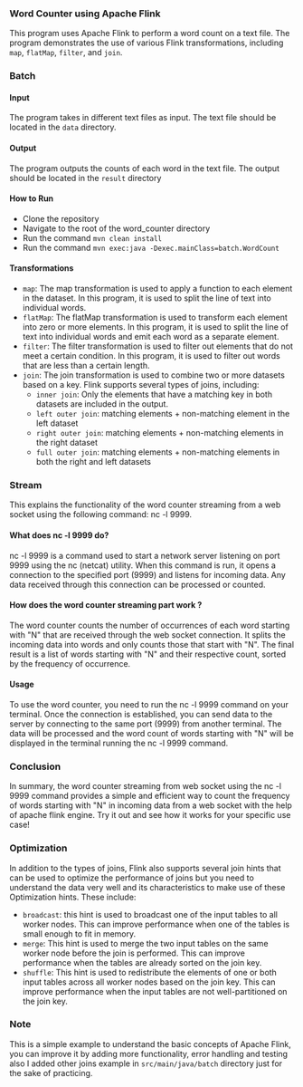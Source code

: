 ### Word Counter using Apache Flink

This program uses Apache Flink to perform a word count on a text file. The program demonstrates the use of various Flink transformations, including `map`, `flatMap`, `filter`, and `join`.

### Batch
#### Input
The program takes in different text files as input. The text file should be located in the `data` directory.

#### Output
The program outputs the counts of each word in the text file. The output should be located in the `result` directory

#### How to Run
- Clone the repository
- Navigate to the root of the word_counter directory
- Run the command `mvn clean install`
- Run the command `mvn exec:java -Dexec.mainClass=batch.WordCount`

#### Transformations
- `map`: The map transformation is used to apply a function to each element in the dataset. In this program, it is used to split the line of text into individual words.
- `flatMap`: The flatMap transformation is used to transform each element into zero or more elements. In this program, it is used to split the line of text into individual words and emit each word as a separate element.
- `filter`: The filter transformation is used to filter out elements that do not meet a certain condition. In this program, it is used to filter out words that are less than a certain length.
- `join`: The join transformation is used to combine two or more datasets based on a key. Flink supports several types of joins, including:
    - `inner join`: Only the elements that have a matching key in both datasets are included in the output.
    - `left outer join`: matching elements + non-matching element in the left dataset
    - `right outer join`: matching elements + non-matching elements in the right dataset
    - `full outer join`: matching elements + non-matching elements in both the right and left datasets

### Stream
This explains the functionality of the word counter streaming from a web socket using the following command: nc -l 9999.
#### What does nc -l 9999 do?
nc -l 9999 is a command used to start a network server listening on port 9999 using the nc (netcat) utility. When this command is run, it opens a connection to the specified port (9999) and listens for incoming data. Any data received through this connection can be processed or counted.

#### How  does the word counter streaming part work ?
The word counter counts the number of occurrences of each word starting with "N" that are received through the web socket connection. It splits the incoming data into words and only counts those that start with "N". The final result is a list of words starting with "N" and their respective count, sorted by the frequency of occurrence.

#### Usage
To use the word counter, you need to run the nc -l 9999 command on your terminal. Once the connection is established, you can send data to the server by connecting to the same port (9999) from another terminal. The data will be processed and the word count of words starting with "N" will be displayed in the terminal running the nc -l 9999 command.

### Conclusion
In summary, the word counter streaming from web socket using the nc -l 9999 command provides a simple and efficient way to count the frequency of words starting with "N" in incoming data from a web socket with the help of apache flink engine. Try it out and see how it works for your specific use case!
### Optimization
In addition to the types of joins, Flink also supports several join hints that can be used to optimize the performance of joins but you need to understand the data very well and its characteristics to make use of these Optimization hints. These include:
- `broadcast`: this hint is used to broadcast one of the input tables to all worker nodes. This can improve performance when one of the tables is small enough to fit in memory.
- `merge`: This hint is used to merge the two input tables on the same worker node before the join is performed. This can improve performance when the tables are already sorted on the join key.
- `shuffle`: This hint is used to redistribute the elements of one or both input tables across all worker nodes based on the join key. This can improve performance when the input tables are not well-partitioned on the join key.

### Note
This is a simple example to understand the basic concepts of Apache Flink, you can improve it by adding more functionality, error handling and testing also I added other joins example in `src/main/java/batch` directory just for the sake of practicing.